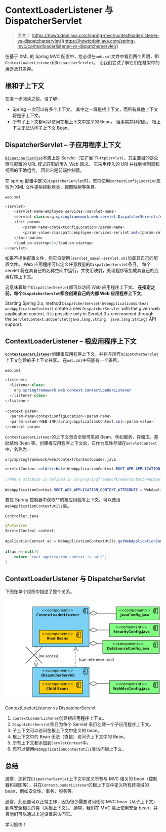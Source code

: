 # ContextLoaderListener 与 DispatcherServlet

> 原文： [https://howtodoinjava.com/spring-mvc/contextloaderlistener-vs-dispatcherservlet/](https://howtodoinjava.com/spring-mvc/contextloaderlistener-vs-dispatcherservlet/)

在基于 XML 的 Spring MVC 配置中，您必须在`web.xml`文件中看到两个声明，即`ContextLoaderListener`和`DispatcherServlet`。 让我们尝试了解它们在框架中的用途及其差异。

## 根和子上下文

在进一步阅读之前，请了解-

*   Spring 一次可以有多个上下文。 其中之一将是根上下文，而所有其他上下文将是子上下文。
*   所有子上下文都可以访问在根上下文中定义的 Bean。 但事实并非如此。 根上下文无法访问子上下文 Bean。

## DispatcherServlet – 子应用程序上下文

[`DispatcherServlet`](https://docs.spring.io/spring-framework/docs/current/javadoc-api/org/springframework/web/servlet/DispatcherServlet.html)本质上是 Servlet（它扩展了`HttpServlet`），其主要目的是处理与配置的 URL 模式匹配的传入 Web 请求。 它采用传入的 URI 并找到控制器和视图的正确组合。 因此它是前端控制器。

在 spring 配置中定义`DispatcherServlet`时，您将使用`contextConfigLocation`属性为 XML 文件提供控制器类，视图映射等条目。

`web.xml`

```java
<servlet>
	<servlet-name>employee-services</servlet-name>
	<servlet-class>org.springframework.web.servlet.DispatcherServlet</servlet-class>
	<init-param>
		<param-name>contextConfigLocation</param-name>
		<param-value>classpath:employee-services-servlet.xml</param-value>
	</init-param>
	<load-on-startup>1</load-on-startup>
</servlet>

```

如果不提供配置文件，则它将使用`[servlet_name]-servlet.xml`加载其自己的配置文件。 Web 应用程序可以定义任意数量的`DispatcherServlet`条目。 每个 servlet 将在其自己的名称空间中运行，并使用映射，处理程序等加载其自己的应用程序上下文。

这意味着每个`DispatcherServlet`都可以访问 Web 应用程序上下文。 **在指定之前，每个`DispatcherServlet`都会创建自己的内部 Web 应用程序上下文**。

Starting Spring 3.x, method `DispatcherServlet(WebApplicationContext webApplicationContext)` create a new `DispatcherServlet` with the given web application context. It is possible only in Servlet 3.x environment through the `ServletContext.addServlet(java.lang.String, java.lang.String)` API support.

## ContextLoaderListener – 根应用程序上下文

[**`ContextLoaderListener`**](https://docs.spring.io/spring-framework/docs/current/javadoc-api/org/springframework/web/context/ContextLoaderListener.html)创建根应用程序上下文，并将与所有`DispatcherServlet`上下文创建的子上下文共享。 在`web.xml`中只能有一个条目。

`web.xml`

```java
<listener>
  <listener-class>
    org.springframework.web.context.ContextLoaderListener
  </listener-class>
</listener>

<context-param>
  <param-name>contextConfigLocation</param-name>
  <param-value>/WEB-INF/spring/applicationContext.xml</param-value>
</context-param>

```

`ContextLoaderListener`的上下文包含全局可见的 Bean，例如服务，存储库，基础结构 Bean 等。创建根应用程序上下文后，它作为属性存储在`ServletContext`中，名称为：

`org/springframework/web/context/ContextLoader.java`

```java
servletContext.setAttribute(WebApplicationContext.ROOT_WEB_APPLICATION_CONTEXT_ATTRIBUTE, this.context);

//Where attibute is defined in /org/springframework/web/context/WebApplicationContext.java as

WebApplicationContext.ROOT_WEB_APPLICATION_CONTEXT_ATTRIBUTE = WebApplicationContext.class.getName() + ".ROOT";

```

要在 Spring 控制器中获取**的根应用程序上下文，可以使用`WebApplicationContextUtils`类。

`Controller.java`

```java
@Autowired
ServletContext context; 

ApplicationContext ac = WebApplicationContextUtils.getWebApplicationContext(context);

if(ac == null){
	return "root application context is null";
}     

```

## ContextLoaderListener 与 DispatcherServlet

下图在单个视图中描述了整个关系。

![ContextLoaderListener vs DispatcherServlet](img/e06c1b1836c828e3622c0f4bdc7a0229.jpg)

ContextLoaderListener vs DispatcherServlet

1.  `ContextLoaderListener`创建根应用程序上下文。
2.  `DispatcherServlet`条目为每个 Servlet 条目创建一个子应用程序上下文。
3.  子上下文可以访问在根上下文中定义的 bean。
4.  根上下文中的 Bean 无法（直接）访问子上下文中的 Bean。
5.  所有上下文都添加到`ServletContext`中。
6.  您可以使用`WebApplicationContextUtils`类访问根上下文。

## 总结

通常，您将在`DispatcherServlet`上下文中定义所有与 MVC 相关的 bean（控制器和视图等），并在`ContextLoaderListener`的根上下文中定义所有跨领域的 bean，例如安全性，事务，服务等。

通常，此设置可以正常工作，因为很少需要访问任何 MVC bean（从子上下文）到与安全相关的类（从根上下文）。 通常，我们在 MVC 类上使用安全 bean，并且他们可以通过上述设置来访问它。

学习愉快！